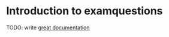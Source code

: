 # Introduction to examquestions

TODO: write [great documentation](http://jacobian.org/writing/what-to-write/)

